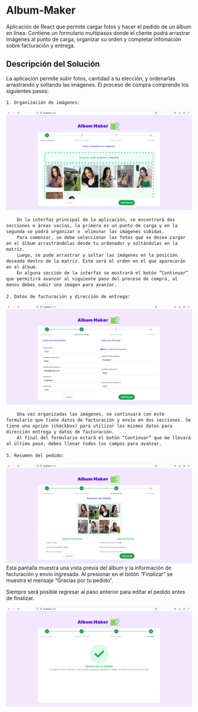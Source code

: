 # Album-Maker
Aplicación de React que permite cargar fotos y hacer el pedido de un álbum en línea. Contiene un formulario multipasos donde el cliente podrá arrastrar imágenes al punto de carga, organizar su orden y completar infomación sobre facturación y entrega.

## Descripción del Solución
La aplicación permite subir fotos, cantidad a tu elección, y ordenarlas arrastrando y soltando las imágenes. El proceso de compra comprende los siguientes pasos:

    1. Organización de imágenes:
![Alt Text](./src/imagenes/Screenshot%20from%202023-06-18%2019-10-59.png)

        En la interfaz principal de la aplicación, se encontrará dos secciones o áreas vacías, la primera es un punto de carga y en la segunda se podrá organizar o  eliminar las imágenes subidas.
        Para comenzar, se debe seleccionar las fotos que se desea cargar en el álbum arrastrándolas desde tu ordenador y soltándolas en la matriz.
        Luego, se pude arrastrar y soltar las imágenes en la posición deseada dentro de la matriz. Este será el orden en el que aparecerán en el álbum.
        En alguna sección de la interfaz se mostrará el botón “Continuar” que permitirá avanzar al siguiente paso del proceso de compra, al menos debes subir una imagen para avanzar.
        
    2. Datos de facturación y dirección de entrega:
![Alt Text](./src/imagenes/Screenshot%20from%202023-06-18%2019-11-50.png)

        Una vez organizadas las imágenes, se continuará con este formulario que tiene datos de facturación y envío en dos secciones. Se tiene una opción (checkbox) para utilizar los mismos datos para dirección entrega y datos de facturación.
        Al final del formulario estará el botón “Continuar” que me llevará al último paso, debes llenar todos los campos para avanzar.

    3. Resumen del pedido:
![Alt Text](./src/imagenes/Screenshot%20from%202023-06-18%2019-12-03.png)
        Esta pantalla muestra una vista previa del álbum y la información de facturación y envío ingresada.
        Al presionar en el botón “Finalizar” se muestra el mensaje “Gracias por tu pedido”.

Siempre será posible regresar al paso anterior para editar el pedido antes de finalizar.

![Alt Text](./src/imagenes/Screenshot%20from%202023-06-18%2019-12-11.png)

